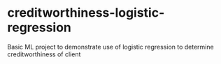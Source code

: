 # creditworthiness-logistic-regression
Basic ML project to demonstrate use of logistic regression to determine creditworthiness of client
